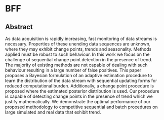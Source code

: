 # BFF


## Abstract

As data acquisition is rapidly increasing, fast monitoring of data streams is necessary. Properties of these unending data sequences are unknown, where they may exhibit change points, trends and seasonality. Methods applied must be robust to such behaviour. In this work we focus on the challenge of sequential change point detection in the presence of trend. The majority of existing methods are not capable of dealing with such behaviour resulting in a large number of false positives. This paper proposes a Bayesian formulation of an adaptive estimation procedure to learn the distribution of the data stream with sequential updating forms for reduced computational burden. Additionally, a change point procedure is proposed where the estimated posterior distribution is used. Our procedure is capable of detecting change points in the presence of trend which we justify mathematically. We demonstrate the optimal performance of our proposed methodology to competitive sequential and batch procedures on large simulated and real data that exhibit trend. 
